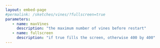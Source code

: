 ```yaml
---
layout: embed-page
#permalink: /sketches/vines/?fullscreen=true
parameters:
   - name: maxVines
     description: "the maximum number of vines before restart"
   - name: fullscreen
     description: "if true fills the screen, otherwise 400 by 400"
---
```



<script src="https://cdn.jsdelivr.net/npm/p5@1.5.0/lib/p5.js"></script>
<script type="text/javascript" src="/processing/diffusion/diffusingDrop.js"></script>
<script type="text/javascript" src="/processing/diffusion/point.js"></script>
<link rel="stylesheet" href="/processing/diffusion/diffusion.css">

<div id="sketch-diffusion">
<script type="text/javascript" src="/processing/diffusion/diffusion.js"></script>
</div>

